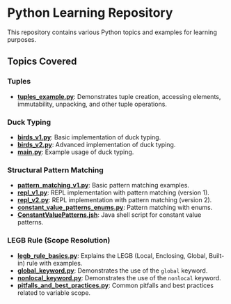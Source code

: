 # Python Learning Repository

This repository contains various Python topics and examples for learning purposes.

## Topics Covered

### Tuples
- **[tuples_example.py](Tuples/tuples_example.py)**: Demonstrates tuple creation, accessing elements, immutability, unpacking, and other tuple operations.

### Duck Typing
- **[birds_v1.py](Duck_Typing/birds_v1.py)**: Basic implementation of duck typing.
- **[birds_v2.py](Duck_Typing/birds_v2.py)**: Advanced implementation of duck typing.
- **[main.py](Duck_Typing/main.py)**: Example usage of duck typing.

### Structural Pattern Matching
- **[pattern_matching_v1.py](structural_pattern_matching/pattern_matching_v1.py)**: Basic pattern matching examples.
- **[repl_v1.py](structural_pattern_matching/repl_v1.py)**: REPL implementation with pattern matching (version 1).
- **[repl_v2.py](structural_pattern_matching/repl_v2.py)**: REPL implementation with pattern matching (version 2).
- **[constant_value_patterns_enums.py](structural_pattern_matching/constant_value_patterns_enums.py)**: Pattern matching with enums.
- **[ConstantValuePatterns.jsh](structural_pattern_matching/ConstantValuePatterns.jsh)**: Java shell script for constant value patterns.

### LEGB Rule (Scope Resolution)
- **[legb_rule_basics.py](legb_rule/legb_rule_basics.py)**: Explains the LEGB (Local, Enclosing, Global, Built-in) rule with examples.
- **[global_keyword.py](legb_rule/global_keyword.py)**: Demonstrates the use of the `global` keyword.
- **[nonlocal_keyword.py](legb_rule/nonlocal_keyword.py)**: Demonstrates the use of the `nonlocal` keyword.
- **[pitfalls_and_best_practices.py](legb_rule/pitfalls_and_best_practices.py)**: Common pitfalls and best practices related to variable scope.

